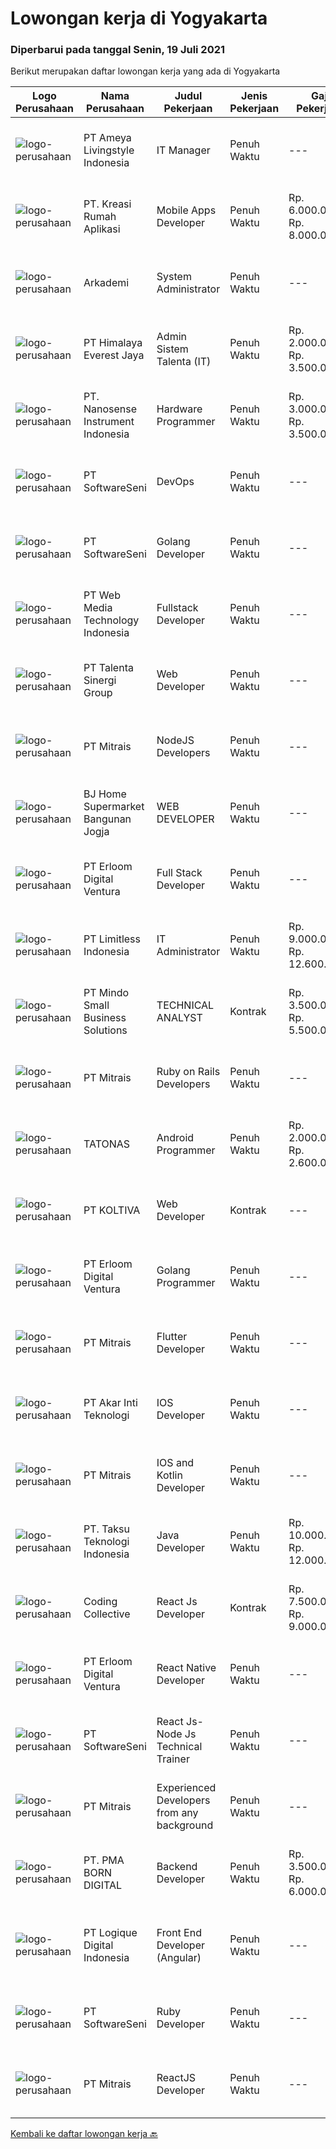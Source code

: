 
  # Lowongan kerja di Yogyakarta

  ### Diperbarui pada tanggal Senin, 19 Juli 2021

  Berikut merupakan daftar lowongan kerja yang ada di Yogyakarta

  |Logo Perusahaan | Nama Perusahaan | Judul Pekerjaan | Jenis Pekerjaan | Gaji Pekerjaan | Lokasi | Deskripsi | Tanggal diunggah | Pranala |
  | -------------- | --------------- | --------------- | --------- | --------- | -------------- | ------- | ----------- | ----------- |
  |![logo-perusahaan](https://image-service-cdn.seek.com.au/bf56eb5b53465989e6437aa790620d0dbc859db9/ee4dce1061f3f616224767ad58cb2fc751b8d2dc)|PT Ameya Livingstyle Indonesia|IT Manager|Penuh Waktu|---|Bantul|Kandidat harus memiliki setidaknya Gelar Pascasarjana di bidang IT. Setidaknya memiliki 5 tahun pengalaman dalam bidang yang sesuai untuk posisi ini....|Sabtu, 17 Juli 2021|https://www.jobstreet.co.id/id/job/it-manager-3580250?token=0~5911d656-3539-416b-b7d2-ec8b15084441&sectionRank=1&jobId=jobstreet-id-job-3580250|
|![logo-perusahaan](https://image-service-cdn.seek.com.au/13f7466ed464c1e6442064fa0564efac70e6da12/ee4dce1061f3f616224767ad58cb2fc751b8d2dc)|PT. Kreasi Rumah Aplikasi|Mobile Apps Developer|Penuh Waktu|Rp. 6.000.000-Rp. 8.000.000|Bantul|Memiliki pengalaman 2-5 tahun dalam pengembangan aplikasi mobile (wajib menyertakan portofio). Berpengalaman dalam menggunakan Dart dan Flutter....|Minggu, 18 Juli 2021|https://www.jobstreet.co.id/id/job/mobile-apps-developer-3580338?token=0~5911d656-3539-416b-b7d2-ec8b15084441&sectionRank=2&jobId=jobstreet-id-job-3580338|
|![logo-perusahaan](https://image-service-cdn.seek.com.au/562f975d0a2cb3aa626cdda3c3fc78c82c73d9ff/ee4dce1061f3f616224767ad58cb2fc751b8d2dc)|Arkademi|System Administrator|Penuh Waktu|---|Yogyakarta|Deskripsi Pekerjaan: Mengelola Website (Wordpress) : manajemen, setting, posting dan maintenance; Secara berkala melakukan pengecekan web serta...|Kamis, 15 Juli 2021|https://www.jobstreet.co.id/id/job/system-administrator-3578980?token=0~5911d656-3539-416b-b7d2-ec8b15084441&sectionRank=3&jobId=jobstreet-id-job-3578980|
|![logo-perusahaan](https://image-service-cdn.seek.com.au/918057ce7efa9e47b516240b9a1604a6c65ba38c/ee4dce1061f3f616224767ad58cb2fc751b8d2dc)|PT Himalaya Everest Jaya|Admin Sistem Talenta (IT)|Penuh Waktu|Rp. 2.000.000-Rp. 3.500.000|Yogyakarta|Kualifikasi : Min Sarjana Teknik Informatika (Diutamakan) dari universitas terkemuka dengan Min. IPK. 3.00. Memiliki pengalaman di bidang terkait Min....|Kamis, 15 Juli 2021|https://www.jobstreet.co.id/id/job/admin-sistem-talenta-it-3578673?token=0~5911d656-3539-416b-b7d2-ec8b15084441&sectionRank=4&jobId=jobstreet-id-job-3578673|
|![logo-perusahaan](https://image-service-cdn.seek.com.au/67567343348f4097c33cbda8e068a1010495e2e5/ee4dce1061f3f616224767ad58cb2fc751b8d2dc)|PT. Nanosense Instrument Indonesia|Hardware Programmer|Penuh Waktu|Rp. 3.000.000-Rp. 3.500.000|Yogyakarta|Job Requirements: At least 1 year(s) experience in software development, software delivery, and post-implementation Candidate must possess at least...|Jumat, 16 Juli 2021|https://www.jobstreet.co.id/id/job/hardware-programmer-3569488?token=0~5911d656-3539-416b-b7d2-ec8b15084441&sectionRank=5&jobId=jobstreet-id-job-3569488|
|![logo-perusahaan](https://image-service-cdn.seek.com.au/c05a3e3e627c08dd9cbb310c1a48f4a5a42787b6/ee4dce1061f3f616224767ad58cb2fc751b8d2dc)|PT SoftwareSeni|DevOps|Penuh Waktu|---|Yogyakarta|SoftwareSeni is a Software Development Company based in Yogyakarta &amp; Australia. We love solving tough problems – from user experience to design...|Jumat, 16 Juli 2021|https://www.jobstreet.co.id/id/job/devops-3573068?token=0~5911d656-3539-416b-b7d2-ec8b15084441&sectionRank=6&jobId=jobstreet-id-job-3573068|
|![logo-perusahaan](https://image-service-cdn.seek.com.au/c05a3e3e627c08dd9cbb310c1a48f4a5a42787b6/ee4dce1061f3f616224767ad58cb2fc751b8d2dc)|PT SoftwareSeni|Golang Developer|Penuh Waktu|---|Yogyakarta|SoftwareSeni is a Software Development Company based in Yogyakarta &amp; Sydney, Australia. We have been designing and developing phone apps,...|Sabtu, 17 Juli 2021|https://www.jobstreet.co.id/id/job/golang-developer-3570712?token=0~5911d656-3539-416b-b7d2-ec8b15084441&sectionRank=7&jobId=jobstreet-id-job-3570712|
|![logo-perusahaan](https://image-service-cdn.seek.com.au/fe6569d61098f35222743f282f496686f78aefd7/ee4dce1061f3f616224767ad58cb2fc751b8d2dc)|PT Web Media Technology Indonesia|Fullstack Developer|Penuh Waktu|---|Sleman|We are Niagahoster, a tech company based in Yogyakarta that provides web-hosting services. To make Niagahoster web and products are packed with...|Jumat, 16 Juli 2021|https://www.jobstreet.co.id/id/job/fullstack-developer-3569524?token=0~5911d656-3539-416b-b7d2-ec8b15084441&sectionRank=8&jobId=jobstreet-id-job-3569524|
|![logo-perusahaan](https://image-service-cdn.seek.com.au/b8333d5272889c77ffbe82c3e7d5008aaef6464d/ee4dce1061f3f616224767ad58cb2fc751b8d2dc)|PT Talenta Sinergi Group|Web Developer|Penuh Waktu|---|Yogyakarta|General: At least 2 Year(s) of working experience in the related field is required for this position. Required Skill(s): PHP ( Laravel is Must ),...|Jumat, 16 Juli 2021|https://www.jobstreet.co.id/id/job/web-developer-3573345?token=0~5911d656-3539-416b-b7d2-ec8b15084441&sectionRank=9&jobId=jobstreet-id-job-3573345|
|![logo-perusahaan](https://image-service-cdn.seek.com.au/969b0c47f133a1e0155056a5d964c63953dd6304/ee4dce1061f3f616224767ad58cb2fc751b8d2dc)|PT Mitrais|NodeJS Developers|Penuh Waktu|---|Bali|Build your Career with Mitrais! We're urgently looking for experienced NodeJS Developers to be part of our team for an immediate start.Our client is a...|Jumat, 16 Juli 2021|https://www.jobstreet.co.id/id/job/nodejs-developers-3579307?token=0~5911d656-3539-416b-b7d2-ec8b15084441&sectionRank=10&jobId=jobstreet-id-job-3579307|
|![logo-perusahaan](https://image-service-cdn.seek.com.au/11ed751e2da57e131790bc43ae43dbbc4b5d6cef/ee4dce1061f3f616224767ad58cb2fc751b8d2dc)|BJ Home Supermarket Bangunan Jogja|WEB DEVELOPER|Penuh Waktu|---|Bantul|Anda menyukai bidang teknologi? Jago dibidang Web Developer ? Memiliki Pengalaman dalam merancang dan membangun web ? Jadilah Web Developer di...|Jumat, 16 Juli 2021|https://www.jobstreet.co.id/id/job/web-developer-3573485?token=0~5911d656-3539-416b-b7d2-ec8b15084441&sectionRank=11&jobId=jobstreet-id-job-3573485|
|![logo-perusahaan](https://image-service-cdn.seek.com.au/7b0850d0262c85ca3c0fa4d6a9c005f1450e6d9f/ee4dce1061f3f616224767ad58cb2fc751b8d2dc)|PT Erloom Digital Ventura|Full Stack Developer|Penuh Waktu|---|Jakarta Raya|We are currently looking for a Yogyakarta/Jakarta-based candidate to fill in as a Full Stack Developer in our company, with these following...|Kamis, 15 Juli 2021|https://www.jobstreet.co.id/id/job/full-stack-developer-3579100?token=0~5911d656-3539-416b-b7d2-ec8b15084441&sectionRank=12&jobId=jobstreet-id-job-3579100|
|![logo-perusahaan](https://image-service-cdn.seek.com.au/2be73fa00e029df249b86e389af90eecf405b3b5/ee4dce1061f3f616224767ad58cb2fc751b8d2dc)|PT Limitless Indonesia|IT Administrator|Penuh Waktu|Rp. 9.000.000-Rp. 12.600.000|Yogyakarta|The CompanyKeywords Studios is an international service provider in the global video games industry with studios in Madrid, Dublin, London, Barcelona,...|Selasa, 13 Juli 2021|https://www.jobstreet.co.id/id/job/it-administrator-3577401?token=0~5911d656-3539-416b-b7d2-ec8b15084441&sectionRank=13&jobId=jobstreet-id-job-3577401|
|![logo-perusahaan](https://image-service-cdn.seek.com.au/bd9c5207a79d42ed096a1b2bad14bef66654f2f2/ee4dce1061f3f616224767ad58cb2fc751b8d2dc)|PT Mindo Small Business Solutions|TECHNICAL ANALYST|Kontrak|Rp. 3.500.000-Rp. 5.500.000|Yogyakarta|Job Description : Provide incoming help requests from end-users and prioritize/escalate the issues appropriately. Investigating technical/data issues...|Rabu, 14 Juli 2021|https://www.jobstreet.co.id/id/job/technical-analyst-3577921?token=0~5911d656-3539-416b-b7d2-ec8b15084441&sectionRank=14&jobId=jobstreet-id-job-3577921|
|![logo-perusahaan](https://image-service-cdn.seek.com.au/969b0c47f133a1e0155056a5d964c63953dd6304/ee4dce1061f3f616224767ad58cb2fc751b8d2dc)|PT Mitrais|Ruby on Rails Developers|Penuh Waktu|---|Bali|Build your Career with Mitrais ! We're urgently looking for experienced Ruby On Rails  Developers to be part of our team for an immediate...|Rabu, 14 Juli 2021|https://www.jobstreet.co.id/id/job/ruby-on-rails-developers-3571271?token=0~5911d656-3539-416b-b7d2-ec8b15084441&sectionRank=15&jobId=jobstreet-id-job-3571271|
|![logo-perusahaan](https://image-service-cdn.seek.com.au/c11a880d3f602bfdd1266c82a04713974d447cb3/ee4dce1061f3f616224767ad58cb2fc751b8d2dc)|TATONAS|Android Programmer|Penuh Waktu|Rp. 2.000.000-Rp. 2.600.000|Sleman|Kualifikasi: Pendidikan D3 atau S1 Ilmu Komputer, Teknik Komputer, Teknologi Informasi atau yang setara Menguasai MySQL Server Pengalaman minimal 2...|Rabu, 14 Juli 2021|https://www.jobstreet.co.id/id/job/android-programmer-3577768?token=0~5911d656-3539-416b-b7d2-ec8b15084441&sectionRank=16&jobId=jobstreet-id-job-3577768|
|![logo-perusahaan](https://image-service-cdn.seek.com.au/c722a803b1d921d6d97b57b4df8a14b7a3bb09c5/ee4dce1061f3f616224767ad58cb2fc751b8d2dc)|PT KOLTIVA|Web Developer|Kontrak|---|Yogyakarta|RESPONSIBILITIES : Analyze user requirements to determine technical requirements. Write, design, or edit web page content, or produce other direct...|Jumat, 16 Juli 2021|https://www.jobstreet.co.id/id/job/web-developer-3579316?token=0~5911d656-3539-416b-b7d2-ec8b15084441&sectionRank=17&jobId=jobstreet-id-job-3579316|
|![logo-perusahaan](https://image-service-cdn.seek.com.au/7b0850d0262c85ca3c0fa4d6a9c005f1450e6d9f/ee4dce1061f3f616224767ad58cb2fc751b8d2dc)|PT Erloom Digital Ventura|Golang Programmer|Penuh Waktu|---|Yogyakarta|Requirements: Having a minimum of 2 years of software engineering experience. In-depth knowledge of at Go programming language Using PostgreSQL or...|Kamis, 15 Juli 2021|https://www.jobstreet.co.id/id/job/golang-programmer-3572980?token=0~5911d656-3539-416b-b7d2-ec8b15084441&sectionRank=18&jobId=jobstreet-id-job-3572980|
|![logo-perusahaan](https://image-service-cdn.seek.com.au/969b0c47f133a1e0155056a5d964c63953dd6304/ee4dce1061f3f616224767ad58cb2fc751b8d2dc)|PT Mitrais|Flutter Developer|Penuh Waktu|---|Bali|Build your Career with Mitrais !  We're looking for experienced Flutter Developer to be part of our team. What will you be doing?  Liase with...|Jumat, 16 Juli 2021|https://www.jobstreet.co.id/id/job/flutter-developer-3579312?token=0~5911d656-3539-416b-b7d2-ec8b15084441&sectionRank=19&jobId=jobstreet-id-job-3579312|
|![logo-perusahaan](https://image-service-cdn.seek.com.au/33de8f3e8f0dc8825b565cbee00caa3bc0f82969/ee4dce1061f3f616224767ad58cb2fc751b8d2dc)|PT Akar Inti Teknologi|IOS Developer|Penuh Waktu|---|Jakarta Raya|Job BriefWe are looking to hire a talented iOS Developer to design, build, and maintain the next generation of iOS applications. Your primary focus...|Kamis, 15 Juli 2021|https://www.jobstreet.co.id/id/job/ios-developer-3579172?token=0~5911d656-3539-416b-b7d2-ec8b15084441&sectionRank=20&jobId=jobstreet-id-job-3579172|
|![logo-perusahaan](https://image-service-cdn.seek.com.au/969b0c47f133a1e0155056a5d964c63953dd6304/ee4dce1061f3f616224767ad58cb2fc751b8d2dc)|PT Mitrais|IOS and Kotlin Developer|Penuh Waktu|---|Bali|Build your Career with Mitrais !  We're looking for experienced iOS and Kotlin Developer to be part of our team. What will you be doing?  Liase with...|Jumat, 16 Juli 2021|https://www.jobstreet.co.id/id/job/ios-and-kotlin-developer-3579308?token=0~5911d656-3539-416b-b7d2-ec8b15084441&sectionRank=21&jobId=jobstreet-id-job-3579308|
|![logo-perusahaan](https://image-service-cdn.seek.com.au/cdad7eadbef6a47d2c5b4d08a7c1b9886e8f7f8f/ee4dce1061f3f616224767ad58cb2fc751b8d2dc)|PT. Taksu Teknologi Indonesia|Java Developer|Penuh Waktu|Rp. 10.000.000-Rp. 12.000.000|Denpasar|Java DeveloperWe are looking for highly motivated and hands-on developers with experience in building billing systems in Java across the full software...|Jumat, 16 Juli 2021|https://www.jobstreet.co.id/id/job/java-developer-3569486?token=0~5911d656-3539-416b-b7d2-ec8b15084441&sectionRank=22&jobId=jobstreet-id-job-3569486|
|![logo-perusahaan](https://image-service-cdn.seek.com.au/173d90a4796b9060b32d48ba09d1cc3a5bacc8b1/ee4dce1061f3f616224767ad58cb2fc751b8d2dc)|Coding Collective|React Js Developer|Kontrak|Rp. 7.500.000-Rp. 9.000.000|Jakarta Raya|Requirements: Experience in React Js, Node Js (Knowledge in Typescript is a plus). Expertise in Object-Oriented Programming and Web Service (RESTfull...|Kamis, 15 Juli 2021|https://www.jobstreet.co.id/id/job/react-js-developer-3568852?token=0~5911d656-3539-416b-b7d2-ec8b15084441&sectionRank=23&jobId=jobstreet-id-job-3568852|
|![logo-perusahaan](https://image-service-cdn.seek.com.au/7b0850d0262c85ca3c0fa4d6a9c005f1450e6d9f/ee4dce1061f3f616224767ad58cb2fc751b8d2dc)|PT Erloom Digital Ventura|React Native Developer|Penuh Waktu|---|Yogyakarta|Requirements: Having a minimum of 1 year of software engineering experience. Candidates must possess at least a Bachelor’s Degree in Engineering...|Kamis, 15 Juli 2021|https://www.jobstreet.co.id/id/job/react-native-developer-3572979?token=0~5911d656-3539-416b-b7d2-ec8b15084441&sectionRank=24&jobId=jobstreet-id-job-3572979|
|![logo-perusahaan](https://image-service-cdn.seek.com.au/c05a3e3e627c08dd9cbb310c1a48f4a5a42787b6/ee4dce1061f3f616224767ad58cb2fc751b8d2dc)|PT SoftwareSeni|React Js-Node Js Technical Trainer|Penuh Waktu|---|Yogyakarta|SoftwareSeni is a Software Development Company based in Yogyakarta &amp; Sydney, Australia. We have been designing and developing phone apps,...|Rabu, 14 Juli 2021|https://www.jobstreet.co.id/id/job/react-js-node-js-technical-trainer-3567977?token=0~5911d656-3539-416b-b7d2-ec8b15084441&sectionRank=25&jobId=jobstreet-id-job-3567977|
|![logo-perusahaan](https://image-service-cdn.seek.com.au/969b0c47f133a1e0155056a5d964c63953dd6304/ee4dce1061f3f616224767ad58cb2fc751b8d2dc)|PT Mitrais|Experienced Developers from any background|Penuh Waktu|---|Bali|Build your Career with Mitrais !  We're looking for experienced Software Engineers from any background to be part of our team.  What will you...|Jumat, 16 Juli 2021|https://www.jobstreet.co.id/id/job/experienced-developers-from-any-background-3579313?token=0~5911d656-3539-416b-b7d2-ec8b15084441&sectionRank=26&jobId=jobstreet-id-job-3579313|
|![logo-perusahaan](https://image-service-cdn.seek.com.au/b06d4c41949c7f6fab191a47bd15ecde816cdbde/ee4dce1061f3f616224767ad58cb2fc751b8d2dc)|PT. PMA BORN DIGITAL|Backend Developer|Penuh Waktu|Rp. 3.500.000-Rp. 6.000.000|Sleman|MadeIndonesia was founded in 2012. What started with outsourcing only web development has now grown into a complete package of services. In addition...|Rabu, 14 Juli 2021|https://www.jobstreet.co.id/id/job/backend-developer-3571571?token=0~5911d656-3539-416b-b7d2-ec8b15084441&sectionRank=27&jobId=jobstreet-id-job-3571571|
|![logo-perusahaan](https://image-service-cdn.seek.com.au/c7afa992dbb3df981b5d1f490d0e6bbed02c8faf/ee4dce1061f3f616224767ad58cb2fc751b8d2dc)|PT Logique Digital Indonesia|Front End Developer (Angular)|Penuh Waktu|---|Jakarta Raya|Deskripsi Pekerjaan: Merancang dan mengembangkan user interface menggunakan angularJS Mengembangkan fungsi (code) yang efisien, reusable, testable dan...|Rabu, 14 Juli 2021|https://www.jobstreet.co.id/id/job/front-end-developer-angular-3568117?token=0~5911d656-3539-416b-b7d2-ec8b15084441&sectionRank=28&jobId=jobstreet-id-job-3568117|
|![logo-perusahaan](https://image-service-cdn.seek.com.au/c05a3e3e627c08dd9cbb310c1a48f4a5a42787b6/ee4dce1061f3f616224767ad58cb2fc751b8d2dc)|PT SoftwareSeni|Ruby Developer|Penuh Waktu|---|Yogyakarta|SoftwareSeni is a Software Development Company based in Yogyakarta &amp; Sydney, Australia. We have been designing and developing phone apps,...|Rabu, 14 Juli 2021|https://www.jobstreet.co.id/id/job/ruby-developer-3571849?token=0~5911d656-3539-416b-b7d2-ec8b15084441&sectionRank=29&jobId=jobstreet-id-job-3571849|
|![logo-perusahaan](https://image-service-cdn.seek.com.au/969b0c47f133a1e0155056a5d964c63953dd6304/ee4dce1061f3f616224767ad58cb2fc751b8d2dc)|PT Mitrais|ReactJS Developer|Penuh Waktu|---|Bali|We're urgently looking for experienced ReactJS Developers to be part of our team for an immediate start.Our client is a consultancy focused company...|Rabu, 14 Juli 2021|https://www.jobstreet.co.id/id/job/reactjs-developer-3571267?token=0~5911d656-3539-416b-b7d2-ec8b15084441&sectionRank=30&jobId=jobstreet-id-job-3571267|


  [Kembali ke daftar lowongan kerja 🔙](../README.md#daftar-lowongan-kerja)
  